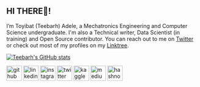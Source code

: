 ## HI THERE👋!
I’m Toyibat (Teebarh) Adele, a Mechatronics Engineering and Computer Science undergraduate. I'm also a Technical writer, Data Scientist (in training) and Open Source contributor. You can reach out to me on [Twitter](https://www.twitter.com/teebarh_) or check out most of my profiles on my [Linktree](https://linktr.ee/teebarh).

[![Teebarh's GitHub stats](https://github-readme-stats.vercel.app/api?username=teebarh)](https://github.com/teebarh/github-readme-stats)

[<img src='https://cdn.jsdelivr.net/npm/simple-icons@3.0.1/icons/github.svg' alt='github' height='40'>](https://github.com/teebarh)  [<img src='https://cdn.jsdelivr.net/npm/simple-icons@3.0.1/icons/linkedin.svg' alt='linkedin' height='40'>](https://www.linkedin.com/in/ToyibatAdele/)  [<img src='https://cdn.jsdelivr.net/npm/simple-icons@3.0.1/icons/instagram.svg' alt='instagram' height='40'>](https://www.instagram.com/teebarh_/)  [<img src='https://cdn.jsdelivr.net/npm/simple-icons@3.0.1/icons/twitter.svg' alt='twitter' height='40'>](https://twitter.com/teebarh_)  [<img src='https://cdn.jsdelivr.net/npm/simple-icons@3.0.1/icons/kaggle.svg' alt='kaggle' height='40'>](https://www.kaggle.com/toyibatadele)  [<img src='https://cdn.jsdelivr.net/npm/simple-icons@3.0.1/icons/medium.svg' alt='medium' height='40'>](@Toyibat_Adele)  [<img src='https://cdn.jsdelivr.net/npm/simple-icons@3.0.1/icons/hashnode.svg' alt='hashnode' height='40'>](ToyibatAdele)  




<!---
Teebarh/Teebarh is a ✨ special ✨ repository because its `README.md` (this file) appears on your GitHub profile.
You can click the Preview link to take a look at your changes.
--->
